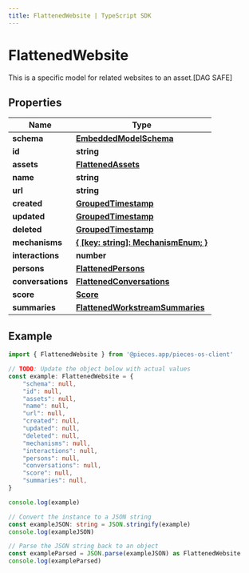 ```yaml
---
title: FlattenedWebsite | TypeScript SDK
---
```



# FlattenedWebsite

This is a specific model for related websites to an asset.[DAG SAFE]

## Properties

Name | Type
------------ | -------------
**schema** | [**EmbeddedModelSchema**](EmbeddedModelSchema)
**id** | **string**
**assets** | [**FlattenedAssets**](FlattenedAssets)
**name** | **string**
**url** | **string**
**created** | [**GroupedTimestamp**](GroupedTimestamp)
**updated** | [**GroupedTimestamp**](GroupedTimestamp)
**deleted** | [**GroupedTimestamp**](GroupedTimestamp)
**mechanisms** | [**\{ [key: string]: MechanismEnum; \}**](MechanismEnum)
**interactions** | **number**
**persons** | [**FlattenedPersons**](FlattenedPersons)
**conversations** | [**FlattenedConversations**](FlattenedConversations)
**score** | [**Score**](Score)
**summaries** | [**FlattenedWorkstreamSummaries**](FlattenedWorkstreamSummaries)

## Example

```typescript
import { FlattenedWebsite } from '@pieces.app/pieces-os-client'

// TODO: Update the object below with actual values
const example: FlattenedWebsite = {
    "schema": null,
    "id": null,
    "assets": null,
    "name": null,
    "url": null,
    "created": null,
    "updated": null,
    "deleted": null,
    "mechanisms": null,
    "interactions": null,
    "persons": null,
    "conversations": null,
    "score": null,
    "summaries": null,
}

console.log(example)

// Convert the instance to a JSON string
const exampleJSON: string = JSON.stringify(example)
console.log(exampleJSON)

// Parse the JSON string back to an object
const exampleParsed = JSON.parse(exampleJSON) as FlattenedWebsite
console.log(exampleParsed)
```


